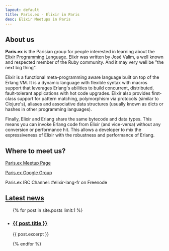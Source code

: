 ```yaml
---
layout: default
title: Paris.ex - Elixir in Paris
desc: Elixir Meetups in Paris
---
```


<div class="col-sm-5">

  <h2 class="page-header">About us</h2>
  
  <p><b>Paris.ex</b> is the Parisian group for people interested in learning about the <a href="http://elixir-lang.org">Elixir Programming Language</a>. Elixir was written by José Valim, a well known and respected member of the Ruby community. And it may very well be "the next big thing".</p>
  
  <p>Elixir is a functional meta-programming aware language built on top of the Erlang VM. It is a dynamic language with flexible syntax with macros support that leverages Erlang's abilities to build concurrent, distributed, fault-tolerant applications with hot code upgrades. Elixir also provides first-class support for pattern matching, polymorphism via protocols (similar to Clojure's), aliases and associative data structures (usually known as dicts or hashes in other programming languages).</p>
  
  <p>Finally, Elixir and Erlang share the same bytecode and data types. This means you can invoke Erlang code from Elixir (and vice-versa) without any conversion or performance hit. This allows a developer to mix the expressiveness of Elixir with the robustness and performance of Erlang.</p>

</div>
<div class="col-sm-1"></div>
<div class="col-sm-6">
  <h2 class="page-header">Where to meet us?</h2>
  
  <p><a href="http://www.meetup.com/fr/elixir/">Paris.ex Meetup Page</a></p>
  
  <p><a href="https://groups.google.com/forum/#!forum/elixir-lang-fr">Paris.ex Google Group</a></p>
  
  <p>Paris.ex IRC Channel: #elixir-lang-fr on Freenode</a></p>
  
  
  <h2 class="page-header"><a href="/news">Latest news</a></h2>

  <ul class="media-list">
    {% for post in site.posts limit:1 %}
      <li class="media">
        <h3 class="media-heading"><a href="{{ post.url }}">{{ post.title }}</a></h3>
        <p>{{ post.excerpt }}</p>
      </li>
    {% endfor %}
  </ul>
</div>